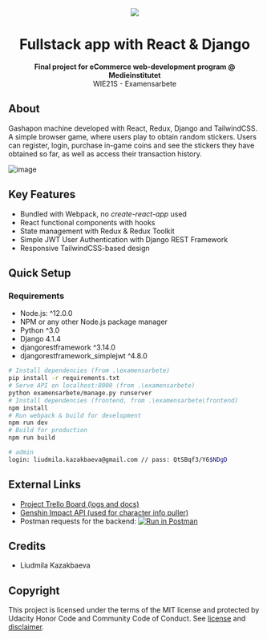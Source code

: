 <div align="center"><img src="https://medieinstitutet.se/wp-content/uploads/2019/04/logomedieinstitutet-370x73.png"></div>
<h1 align="center">Fullstack app with React & Django</h1>
<p align="center"><strong>Final project for eCommerce web-development program @ Medieinstitutet</strong>
<br/>WIE21S - Examensarbete</p>

## About
Gashapon machine developed with React, Redux, Django and TailwindCSS. A simple browser game, where users play to obtain random stickers. Users can register, login, purchase in-game coins and see the stickers they have obtained so far, as well as access their transaction history.

![image](https://user-images.githubusercontent.com/83576552/217328386-36a50e58-2142-4a3d-8c3e-04379b3edaa7.png)

## Key Features
 - Bundled with Webpack, no *create-react-app* used
 - React functional components with hooks
 - State management with Redux & Redux Toolkit
 - Simple JWT User Authentication with Django REST Framework
 - Responsive TailwindCSS-based design

## Quick Setup

### Requirements
 - Node.js: ^12.0.0
 - NPM or any other Node.js package manager
 - Python ^3.0 
 - Django 4.1.4
 - djangorestframework ^3.14.0
 - djangorestframework_simplejwt ^4.8.0


```bash
# Install dependencies (from .\examensarbete)
pip install -r requirements.txt
# Serve API on localhost:8000 (from .\examensarbete)
python examensarbete/manage.py runserver
# Install dependencies (frontend, from .\examensarbete\frontend)
npm install
# Run webpack & build for development
npm run dev
# Build for production
npm run build

# admin
login: liudmila.kazakbaeva@gmail.com // pass: QtSBqf3/Y6$NDgD
```

## External Links
 - <a href="https://trello.com/b/GNjIDuL0/examensarbete-liudmila">Project Trello Board (logs and docs)</a>
 - <a href="https://github.com/genshindev/api">Genshin Impact API (used for character info puller)</a>
 - Postman requests for the backend: [![Run in Postman](https://run.pstmn.io/button.svg)](https://app.getpostman.com/run-collection/24909388-5b00dc0d-2833-4ea2-a1f6-e0cd38a4a771?action=collection%2Ffork&collection-url=entityId%3D24909388-5b00dc0d-2833-4ea2-a1f6-e0cd38a4a771%26entityType%3Dcollection%26workspaceId%3Df11ade43-fecb-45f1-8b62-cac414da3650#?env%5BGOTCHA%5D=W3sia2V5IjoiVVJMIiwidmFsdWUiOiJodHRwOi8vMTI3LjAuMC4xOjgwMDAvIiwiZW5hYmxlZCI6dHJ1ZSwidHlwZSI6ImRlZmF1bHQiLCJzZXNzaW9uVmFsdWUiOiJodHRwOi8vMTI3LjAuMC4xOjgwMDAvIiwic2Vzc2lvbkluZGV4IjowfV0=)

## Credits

- Liudmila Kazakbaeva

##  Copyright
This project is licensed under the terms of the MIT license and protected by Udacity Honor Code and Community Code of Conduct. See <a href="LICENSE.md">license</a> and <a href="LICENSE.DISCLAIMER.md">disclaimer</a>. 
